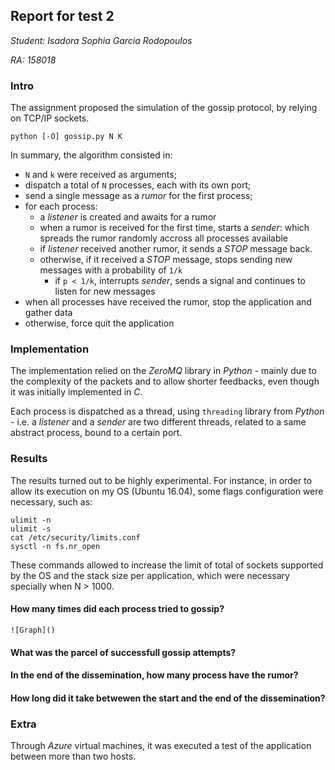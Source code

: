 ## Report for test 2

_Student: Isadora Sophia Garcia Rodopoulos_

_RA: 158018_

### Intro
The assignment proposed the simulation of the gossip protocol, by relying on TCP/IP sockets. 

```
python [-O] gossip.py N K
```

In summary, the algorithm consisted in:

* ```N``` and ```k``` were received as arguments;
* dispatch a total of ```N``` processes, each with its own port;
* send a single message as a *rumor* for the first process;
* for each process:
     + a _listener_ is created and awaits for a rumor
     + when a rumor is received for the first time, starts a _sender_: which spreads the rumor randomly accross all processes available
     + if _listener_ received another rumor, it sends a *STOP* message back.
     + otherwise, if it received a *STOP* message, stops sending new messages with a probability of ```1/k```
        + if ```p < 1/k```, interrupts _sender_, sends a signal and continues to listen for new messages
* when all processes have received the rumor, stop the application and gather data 
* otherwise, force quit the application

### Implementation
The implementation relied on the _ZeroMQ_ library in _Python_ - mainly due to the complexity of the packets and to allow shorter feedbacks, even though it was initially implemented in _C_.

Each process is dispatched as a thread, using ```threading``` library from _Python_ - i.e. a _listener_ and a _sender_ are two different threads, related to a same abstract process, bound to a certain port.

### Results
The results turned out to be highly experimental. For instance, in order to allow its execution on my OS (Ubuntu 16.04), some flags configuration were necessary, such as:

```
ulimit -n
ulimit -s
cat /etc/security/limits.conf
sysctl -n fs.nr_open
```

These commands allowed to increase the limit of total of sockets supported by the OS and the stack size per application, which were necessary specially when N > 1000.

#### How many times did each process tried to gossip?
    ![Graph]()

#### What was the parcel of successfull gossip attempts?

#### In the end of the dissemination, how many process have the rumor?

#### How long did it take betwewen the start and the end of the dissemination?

### Extra
Through _Azure_ virtual machines, it was executed a test of the application between more than two hosts.
